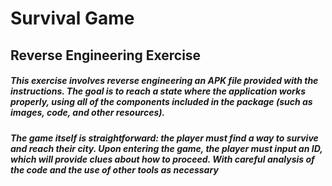 # Survival Game
## Reverse Engineering Exercise
##### This exercise involves reverse engineering an APK file provided with the instructions. The goal is to reach a state where the application works properly, using all of the components included in the package (such as images, code, and other resources).
##### The game itself is straightforward: the player must find a way to survive and reach their city. Upon entering the game, the player must input an ID, which will provide clues about how to proceed. With careful analysis of the code and the use of other tools as necessary
